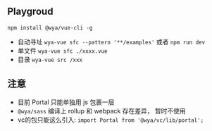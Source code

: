 ## Playgroud

```
npm install @wya/vue-cli -g
```

- 自动寻址 `wya-vue sfc --pattern '**/examples'` 或者 `npm run dev`
- 单文件 `wya-vue sfc ./xxxx.vue`
- 目录 `wya-vue src /xxx`



## 注意

- 目前 Portal 只能单独用 js 包裹一层
- `@wya/sass` 编译上 rollup 和 webpack 存在差异， 暂时不使用
- vc的包只能这么引入: `import Portal from '@wya/vc/lib/portal';`
